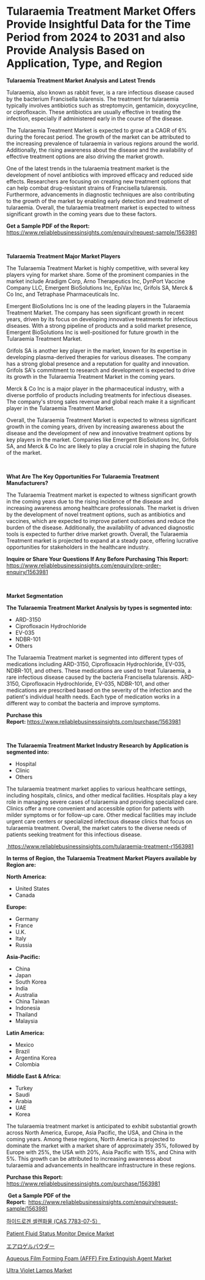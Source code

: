<p><h1>Tularaemia Treatment Market Offers Provide Insightful Data for the Time Period from 2024 to 2031 and also Provide Analysis Based on Application, Type, and Region</h1></p><p><strong>Tularaemia Treatment Market Analysis and Latest Trends</strong></p>
<p><p>Tularaemia, also known as rabbit fever, is a rare infectious disease caused by the bacterium Francisella tularensis. The treatment for tularaemia typically involves antibiotics such as streptomycin, gentamicin, doxycycline, or ciprofloxacin. These antibiotics are usually effective in treating the infection, especially if administered early in the course of the disease.</p><p>The Tularaemia Treatment Market is expected to grow at a CAGR of 6% during the forecast period. The growth of the market can be attributed to the increasing prevalence of tularaemia in various regions around the world. Additionally, the rising awareness about the disease and the availability of effective treatment options are also driving the market growth.</p><p>One of the latest trends in the tularaemia treatment market is the development of novel antibiotics with improved efficacy and reduced side effects. Researchers are focusing on creating new treatment options that can help combat drug-resistant strains of Francisella tularensis. Furthermore, advancements in diagnostic techniques are also contributing to the growth of the market by enabling early detection and treatment of tularaemia. Overall, the tularaemia treatment market is expected to witness significant growth in the coming years due to these factors.</p></p>
<p><strong>Get a Sample PDF of the Report:&nbsp;</strong> <a href="https://www.reliablebusinessinsights.com/enquiry/request-sample/1563981">https://www.reliablebusinessinsights.com/enquiry/request-sample/1563981</a></p>
<p>&nbsp;</p>
<p><strong>Tularaemia Treatment Major Market Players</strong></p>
<p><p>The Tularaemia Treatment Market is highly competitive, with several key players vying for market share. Some of the prominent companies in the market include Aradigm Corp, Arno Therapeutics Inc, DynPort Vaccine Company LLC, Emergent BioSolutions Inc, EpiVax Inc, Grifols SA, Merck & Co Inc, and Tetraphase Pharmaceuticals Inc.</p><p>Emergent BioSolutions Inc is one of the leading players in the Tularaemia Treatment Market. The company has seen significant growth in recent years, driven by its focus on developing innovative treatments for infectious diseases. With a strong pipeline of products and a solid market presence, Emergent BioSolutions Inc is well-positioned for future growth in the Tularaemia Treatment Market.</p><p>Grifols SA is another key player in the market, known for its expertise in developing plasma-derived therapies for various diseases. The company has a strong global presence and a reputation for quality and innovation. Grifols SA's commitment to research and development is expected to drive its growth in the Tularaemia Treatment Market in the coming years.</p><p>Merck & Co Inc is a major player in the pharmaceutical industry, with a diverse portfolio of products including treatments for infectious diseases. The company's strong sales revenue and global reach make it a significant player in the Tularaemia Treatment Market.</p><p>Overall, the Tularaemia Treatment Market is expected to witness significant growth in the coming years, driven by increasing awareness about the disease and the development of new and innovative treatment options by key players in the market. Companies like Emergent BioSolutions Inc, Grifols SA, and Merck & Co Inc are likely to play a crucial role in shaping the future of the market.</p></p>
<p>&nbsp;</p>
<p><strong>What Are The Key Opportunities For Tularaemia Treatment Manufacturers?</strong></p>
<p><p>The Tularaemia Treatment market is expected to witness significant growth in the coming years due to the rising incidence of the disease and increasing awareness among healthcare professionals. The market is driven by the development of novel treatment options, such as antibiotics and vaccines, which are expected to improve patient outcomes and reduce the burden of the disease. Additionally, the availability of advanced diagnostic tools is expected to further drive market growth. Overall, the Tularaemia Treatment market is projected to expand at a steady pace, offering lucrative opportunities for stakeholders in the healthcare industry.</p></p>
<p><strong>Inquire or Share Your Questions If Any Before Purchasing This Report:</strong> <a href="https://www.reliablebusinessinsights.com/enquiry/pre-order-enquiry/1563981">https://www.reliablebusinessinsights.com/enquiry/pre-order-enquiry/1563981</a></p>
<p>&nbsp;</p>
<p><strong>Market Segmentation</strong></p>
<p><strong>The Tularaemia Treatment Market Analysis by types is segmented into:</strong></p>
<p><ul><li>ARD-3150</li><li>Ciprofloxacin Hydrochloride</li><li>EV-035</li><li>NDBR-101</li><li>Others</li></ul></p>
<p><p>The Tularaemia Treatment market is segmented into different types of medications including ARD-3150, Ciprofloxacin Hydrochloride, EV-035, NDBR-101, and others. These medications are used to treat Tularaemia, a rare infectious disease caused by the bacteria Francisella tularensis. ARD-3150, Ciprofloxacin Hydrochloride, EV-035, NDBR-101, and other medications are prescribed based on the severity of the infection and the patient's individual health needs. Each type of medication works in a different way to combat the bacteria and improve symptoms.</p></p>
<p><strong>Purchase this Report:&nbsp;</strong><a href="https://www.reliablebusinessinsights.com/purchase/1563981">https://www.reliablebusinessinsights.com/purchase/1563981</a></p>
<p>&nbsp;</p>
<p><strong>The Tularaemia Treatment Market Industry Research by Application is segmented into:</strong></p>
<p><ul><li>Hospital</li><li>Clinic</li><li>Others</li></ul></p>
<p><p>The tularaemia treatment market applies to various healthcare settings, including hospitals, clinics, and other medical facilities. Hospitals play a key role in managing severe cases of tularaemia and providing specialized care. Clinics offer a more convenient and accessible option for patients with milder symptoms or for follow-up care. Other medical facilities may include urgent care centers or specialized infectious disease clinics that focus on tularaemia treatment. Overall, the market caters to the diverse needs of patients seeking treatment for this infectious disease.</p></p>
<p><a href="https://www.reliablebusinessinsights.com/tularaemia-treatment-r1563981">&nbsp;https://www.reliablebusinessinsights.com/tularaemia-treatment-r1563981</a></p>
<p><strong>In terms of Region, the Tularaemia Treatment Market Players available by Region are:</strong></p>
<p>
    <p> <strong> North America: </strong>
        <ul>
            <li>United States</li>
            <li>Canada</li>
        </ul>
        </p> 
    <p> <strong> Europe: </strong>
        <ul>
            <li>Germany</li>
            <li>France</li>
            <li>U.K.</li>
            <li>Italy</li>
            <li>Russia</li>
        </ul>
        </p> 
    <p> <strong> Asia-Pacific: </strong>
        <ul>
            <li>China</li>
            <li>Japan</li>
            <li>South Korea</li>
            <li>India</li>
            <li>Australia</li>
            <li>China Taiwan</li>
            <li>Indonesia</li>
            <li>Thailand</li>
            <li>Malaysia</li>
        </ul>
        </p> 
    <p> <strong> Latin America: </strong>
        <ul>
            <li>Mexico</li>
            <li>Brazil</li>
            <li>Argentina Korea</li>
            <li>Colombia</li>
        </ul>
        </p> 
    <p> <strong> Middle East & Africa: </strong>
        <ul>
            <li>Turkey</li>
            <li>Saudi</li>
            <li>Arabia</li>
            <li>UAE</li>
            <li>Korea</li>
        </ul>
    </p>
    </p>
<p><p>The tularaemia treatment market is anticipated to exhibit substantial growth across North America, Europe, Asia Pacific, the USA, and China in the coming years. Among these regions, North America is projected to dominate the market with a market share of approximately 35%, followed by Europe with 25%, the USA with 20%, Asia Pacific with 15%, and China with 5%. This growth can be attributed to increasing awareness about tularaemia and advancements in healthcare infrastructure in these regions.</p></p>
<p><strong>Purchase this Report: </strong><a href="https://www.reliablebusinessinsights.com/purchase/1563981">https://www.reliablebusinessinsights.com/purchase/1563981</a></p>
<p>&nbsp;<strong>Get a Sample PDF of the Report:&nbsp;&nbsp;</strong><a href="https://www.reliablebusinessinsights.com/enquiry/request-sample/1563981">https://www.reliablebusinessinsights.com/enquiry/request-sample/1563981</a></p>
<p><strong></strong></p>
<p><p><a href="https://github.com/durgin521/Market-Research-Report-List-2/blob/main/2715056178949.md">하이드로겐 셀렌화물 (CAS 7783-07-5）</a></p><p><a href="https://www.linkedin.com/pulse/patient-fluid-status-monitor-device-market-global-regional-ieklc?trackingId=2QtLEbopkyaxKgJBlT5u0A%3D%3D">Patient Fluid Status Monitor Device Market</a></p><p><a href="https://github.com/AbigaleHuel/Market-Research-Report-List-1/blob/main/1258932165804.md">エアロゲルパウダー</a></p><p><a href="https://www.linkedin.com/pulse/aqueous-film-forming-foam-afff-fire-extinguish-agent-market-hjolc?trackingId=GKVQyIhKCYO13A58WKiz9A%3D%3D">Aqueous Film Forming Foam (AFFF) Fire Extinguish Agent Market</a></p><p><a href="https://github.com/JennyferFeil2023/Market-Research-Report-List-1/blob/main/ultra-violet-lamps-market.md">Ultra Violet Lamps Market</a></p></p>